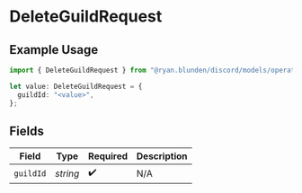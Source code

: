 # DeleteGuildRequest

## Example Usage

```typescript
import { DeleteGuildRequest } from "@ryan.blunden/discord/models/operations";

let value: DeleteGuildRequest = {
  guildId: "<value>",
};
```

## Fields

| Field              | Type               | Required           | Description        |
| ------------------ | ------------------ | ------------------ | ------------------ |
| `guildId`          | *string*           | :heavy_check_mark: | N/A                |